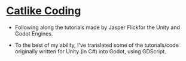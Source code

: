 # [Catlike Coding](https://catlikecoding.com/)

- Following along the tutorials made by Jasper Flickfor the Unity and Godot Engines.

- To the best of my ability, I've translated some of the tutorials/code originally written for Unity (in C#) into Godot, using GDScript.
